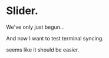 # Slider. 

We've only just begun... 

And now I want to test terminal syncing.

seems like it should be easier. 